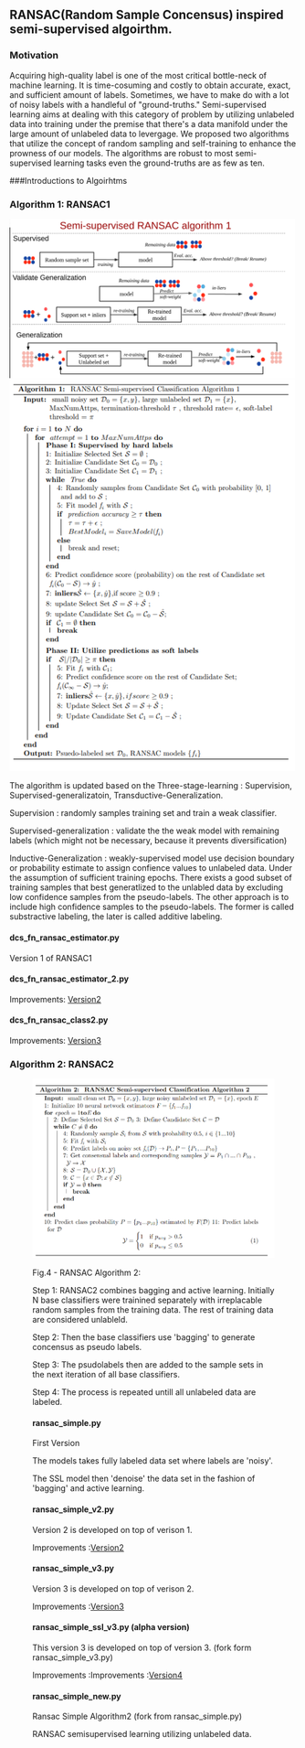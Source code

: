 ## RANSAC(Random Sample Concensus) inspired semi-supervised algoirthm.   ##

### Motivation ###
Acquiring high-quality label is one of the most critical bottle-neck of machine learning. It is time-cosuming and costly to obtain accurate, exact, and sufficient amount of labels. Sometimes, we have to make do with a lot of noisy labels with a handleful of "ground-truths." Semi-supervised learning aims at dealing with this category of problem by utilizing unlabeled data into training under the premise that there's a data manifold under the large amount of unlabeled data to levergage. We proposed two algorithms that utilize the concept of random sampling and self-training to enhance the prowness of our models. The algorithms are robust to most semi-supervised learning tasks even the ground-truths are as few as ten.   


###Introductions to Algoirhtms

### Algorithm 1: RANSAC1 ###

<img src="imgs/dissertation_image.png" alt="Example Algorithm" width="500"/>

<img src="imgs/algo1.png" alt="Example Algorithm" width="500"/>

 The algorithm is updated based on the Three-stage-learning : Supervision, Supervised-generalizatoin,
 Transductive-Generalization.

 Supervision : randomly samples training set and train a weak classifier.

 Supervised-generalization : validate the the weak model with remaining labels
 (which might not be necessary, because it prevents diversification)

 Inductive-Generalization : weakly-supervised model use decision boundary or
 probability estimate to assign confience values to unlabeled data. Under the assumption
 of sufficient training epochs. There exists a good subset of training samples that
 best generatlized to the unlabled data by excluding low confidence samples from
 the pseudo-labels. The other approach is to include high confidence samples to the
 pseudo-labels. The former is called substractive labeling, the later is called
 additive labeling.

#### dcs_fn_ransac_estimator.py

Version 1 of RANSAC1

#### dcs_fn_ransac_estimator_2.py 
Improvements:
[Version2](docs/dcs_fn_ransac_estimator_2.md) 

#### dcs_fn_ransac_class2.py
Improvements:
[Version3](docs/dcs_fn_ransac_class2.md) 


### Algorithm 2: RANSAC2 ###


<figure>
<img src="imgs/algo2.png" alt="Example Algorithm" width="500"/>
	
Fig.4 - RANSAC Algorithm 2:

Step 1: RANSAC2 combines bagging and active learning. Initially N base classifiers were trainined separately with irreplacable random samples from the training data. The rest of training data are considered unlableld.

Step 2: Then the base classifiers use 'bagging' to generate concensus as pseudo labels.

Step 3: The psudolabels then are added to the sample sets in the next iteration of all base classifiers.

Step 4: The process is repeated untill all unlabeled data are labeled.



#### ransac_simple.py 

First Version 

The models takes fully labeled data set where labels are 'noisy'. 

The SSL model then 'denoise' the data set in the fashion of 'bagging' and active learning.

#### ransac_simple_v2.py

Version 2 is developed on top of verison 1.
	
Improvements :[Version2](docs/ransac_simple_v2.md) 

    

#### ransac_simple_v3.py

Version 3 is developed on top of verison 2.

Improvements :[Version3](docs/ransac_simple_v3.md) 

		
#### ransac_simple_ssl_v3.py (alpha version)

This version 3 is developed on top of version 3. (fork form ransac_simple_v3.py)


Improvements :Improvements :[Version4](docs/ransac_simple_ssl_v3.md) 

#### ransac_simple_new.py
	
Ransac Simple Algorithm2 (fork from ransac_simple.py)

RANSAC semisupervised learning utilizing unlabeled data.
